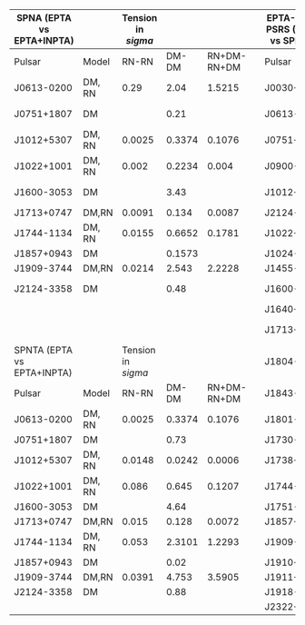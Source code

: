 | SPNA (EPTA vs EPTA+INPTA)  |        | Tension in $sigma$ |        |             |  | EPTA-ONLY PSRS (SPNA vs SPNTA) |        | Tension in $sigma$ |         |             |  | EPTA+INPTA PSRS (SPNA vs SPNTA) |        | Tension in $sigma$ |         |             |
|----------------------------|--------|--------------------|--------|-------------|--|--------------------------------|--------|--------------------|---------|-------------|--|---------------------------------|--------|--------------------|---------|-------------|
| Pulsar                     | Model  | RN-RN              | DM-DM  | RN+DM-RN+DM |  | Pulsar                         | Model  | RN-RN              | DM-DM   | RN+DM-RN+DM |  | Pulsar                          | Model  | RN-RN              | DM-DM   | RN+DM-RN+DM |
| J0613-0200                 | DM, RN | 0.29               | 2.04   | 1.5215      |  | J0030+0451                     | RN     | 0.02               | -       | -           |  |                                 |        |                    |         |             |
| J0751+1807                 | DM     |                    | 0.21   |             |  | J0613-0200                     | DM, RN | 0.28               | 13.57   | 13.38       |  | J0613-0200                      | DM, RN | 0.0892             | 27.5947 | 27.3952     |
| J1012+5307                 | DM, RN | 0.0025             | 0.3374 | 0.1076      |  | J0751+1807                     | DM     |                    | 14.64   |             |  | J0751+1807                      | DM,    | -                  | 4.185   | -           |
| J1022+1001                 | DM, RN | 0.002              | 0.2234 | 0.004       |  | J0900-3144                     | DM, RN | 0.01               | 8.15    | 7.86        |  |                                 |        |                    |         |             |
| J1600-3053                 | DM     |                    | 3.43   |             |  | J1012+5307                     | DM, RN | 0.04               | 10.32   | 9.934       |  | J1012+5307                      | DM, RN | 0.0642             | 14.9782 | 14.6796     |
| J1713+0747                 | DM,RN  | 0.0091             | 0.134  | 0.0087      |  | J2124-3358                     | DM     |                    | 10.77   |             |  | J2124-3358                      | DM     |                    | 10.3396 |             |
| J1744-1134                 | DM, RN | 0.0155             | 0.6652 | 0.1781      |  | J1022+1001                     | DM,RN  | 0.021              | 14.425  | 14.413      |  | J1022+1001                      | DM, RN | 0.044              | 21.5537 | 21.5456     |
| J1857+0943                 | DM     |                    | 0.1573 |             |  | J1024-0719                     | DM     |                    | 13.8227 |             |  |                                 |        |                    |         |             |
| J1909-3744                 | DM,RN  | 0.0214             | 2.543  | 2.2228      |  | J1455-3330                     | RN     | 0.036              | -       | -           |  |                                 |        |                    |         |             |
| J2124-3358                 | DM     |                    | 0.48   |             |  | J1600-3053                     | DM     | -                  | 11.38   | -           |  | J1600-3053                      | DM, RN | 0.094              | 33.942  | 33.77       |
|                            |        |                    |        |             |  | J1640+2224                     | DM     | -                  | 5.0529  | -           |  |                                 |        |                    |         |             |
|                            |        |                    |        |             |  | J1713+0747                     | DM, RN | 0.0421             | 31.0125 | 30.84       |  | J1713+0747                      | DM, RN | 0.303              | 35.5347 | 35.3578     |
| SPNTA (EPTA vs EPTA+INPTA) |        | Tension in $sigma$ |        |             |  | J1804-2717                     | DM     | -                  | 6.9539  | -           |  |                                 |        |                    |         |             |
| Pulsar                     | Model  | RN-RN              | DM-DM  | RN+DM-RN+DM |  | J1843-1113                     | DM     | -                  | 26.4332 | -           |  |                                 |        |                    |         |             |
| J0613-0200                 | DM, RN | 0.0025             | 0.3374 | 0.1076      |  | J1801-1417                     | DM     | -                  | 15.1895 | -           |  |                                 |        |                    |         |             |
| J0751+1807                 | DM     |                    | 0.73   |             |  | J1730-2304                     | DM     | -                  | 8.3137  | -           |  |                                 |        |                    |         |             |
| J1012+5307                 | DM, RN | 0.0148             | 0.0242 | 0.0006      |  | J1738+0333                     | RN     | 0.0048             | -       | -           |  |                                 |        |                    |         |             |
| J1022+1001                 | DM, RN | 0.086              | 0.645  | 0.1207      |  | J1744-1134                     | DM, RN | 0.1474             | 28.8062 | 28.7965     |  | J1744-1134                      | DM, RN | 0.0207             | 30.8829 | 30.9724     |
| J1600-3053                 | DM     |                    | 4.64   |             |  | J1751-2857                     | DM     | -                  | 11.9584 | -           |  |                                 |        |                    |         |             |
| J1713+0747                 | DM,RN  | 0.015              | 0.128  | 0.0072      |  | J1857+0943                     | DM     | -                  | 15.2505 | -           |  | J1857+0943                      | DM     |                    | 16.0687 |             |
| J1744-1134                 | DM, RN | 0.053              | 2.3101 | 1.2293      |  | J1909-3744                     | DM, RN | 0.02               | 12.747  | 12.4039     |  | J1909-3744                      | DM, RN | 0.0438             | 45.49   | 45.3463     |
| J1857+0943                 | DM     |                    | 0.02   |             |  | J1910+1256                     | DM     | -                  | 8.959   | -           |  |                                 |        |                    |         |             |
| J1909-3744                 | DM,RN  | 0.0391             | 4.753  | 3.5905      |  | J1911+1347                     | DM     | -                  | 10.5721 | -           |  |                                 |        |                    |         |             |
| J2124-3358                 | DM     |                    | 0.88   |             |  | J1918-0642                     | DM     | -                  | 12.4715 | -           |  |                                 |        |                    |         |             |
|                            |        |                    |        |             |  | J2322+2057                     | ?      | -                  | -       | -           |  |                                 |        |                    |         |             |
